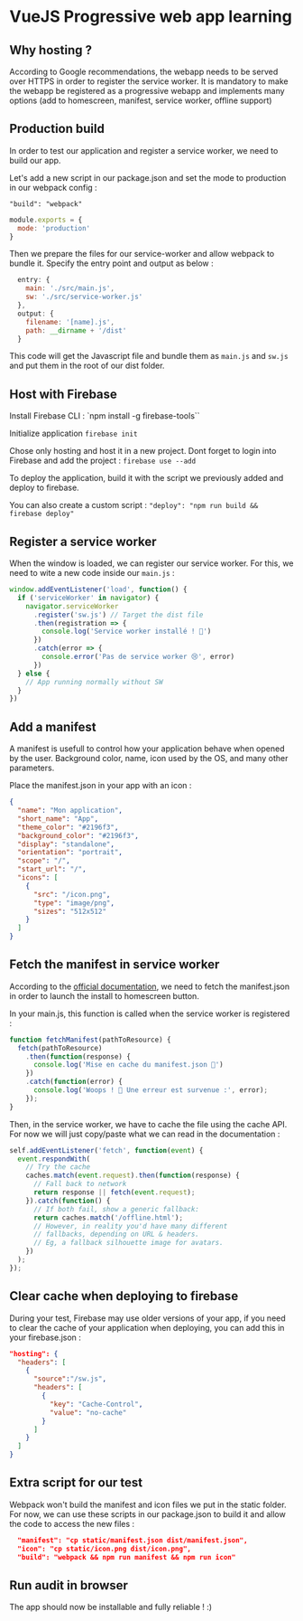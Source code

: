 # VueJS Progressive web app learning

## Why hosting ?

According to Google recommendations, the webapp needs to be served over HTTPS in order to register the service worker. It is mandatory to make the webapp be registered as a progressive webapp and implements many options (add to homescreen, manifest, service worker, offline support)

## Production build 

In order to test our application and register a service worker, we need to build our app.

Let's add a new script in our package.json and set the mode to production in our webpack config :

`"build": "webpack"`

```js
module.exports = {
  mode: 'production'
}
```

Then we prepare the files for our service-worker and allow webpack to bundle it. Specify the entry point and output as below :

```js
  entry: {
    main: './src/main.js',
    sw: './src/service-worker.js'
  },
  output: {
    filename: '[name].js',
    path: __dirname + '/dist'
  }
```
This code will get the Javascript file and bundle them as `main.js` and `sw.js` and put them in the root of our dist folder.

## Host with Firebase

Install Firebase CLI :
`npm install -g firebase-tools``

Initialize application
`firebase init`

Chose only hosting and host it in a new project. Dont forget to login into Firebase and add the project :
`firebase use --add`

To deploy the application, build it with the script we previously added and deploy to firebase. 

You can also create a custom script :
`"deploy": "npm run build && firebase deploy"`

## Register a service worker

When the window is loaded, we can register our service worker. For this, we need to wite a new code inside our `main.js` :

```js
window.addEventListener('load', function() {
  if ('serviceWorker' in navigator) {
    navigator.serviceWorker
      .register('sw.js') // Target the dist file
      .then(registration => {
        console.log('Service worker installé ! 🎉')
      })
      .catch(error => {
        console.error('Pas de service worker 😢', error)
      })
  } else {
    // App running normally without SW
  }
})
```

## Add a manifest

A manifest is usefull to control how your application behave when opened by the user. Background color, name, icon used by the OS, and many other parameters.

Place the manifest.json in your app with an icon :

```json
{
  "name": "Mon application",
  "short_name": "App",
  "theme_color": "#2196f3",
  "background_color": "#2196f3",
  "display": "standalone",
  "orientation": "portrait",
  "scope": "/",
  "start_url": "/",
  "icons": [
    {
      "src": "/icon.png",
      "type": "image/png",
      "sizes": "512x512"
    }
  ]
}
```

## Fetch the manifest in service worker

According to the [official documentation](https://developers.google.com/web/ilt/pwa/working-with-the-fetch-api), we need to fetch the manifest.json in order to launch the install to homescreen button.

In your main.js, this function is called when the service worker is registered :

```js
function fetchManifest(pathToResource) {
  fetch(pathToResource)
    .then(function(response) {
      console.log('Mise en cache du manifest.json 📜')
    })
    .catch(function(error) {
      console.log('Woops ! 🚫 Une erreur est survenue :', error);
    });
}
```

Then, in the service worker, we have to cache the file using the cache API. For now we will just copy/paste what we can read in the documentation :

```js
self.addEventListener('fetch', function(event) {
  event.respondWith(
    // Try the cache
    caches.match(event.request).then(function(response) {
      // Fall back to network
      return response || fetch(event.request);
    }).catch(function() {
      // If both fail, show a generic fallback:
      return caches.match('/offline.html');
      // However, in reality you'd have many different
      // fallbacks, depending on URL & headers.
      // Eg, a fallback silhouette image for avatars.
    })
  );
});
``` 

## Clear cache when deploying to firebase

During your test, Firebase may use older versions of your app, if you need to clear the cache of your application when deploying, you can add this in your firebase.json : 

```json
"hosting": {
  "headers": [
    { 
      "source":"/sw.js", 
      "headers": [
        {
          "key": "Cache-Control", 
          "value": "no-cache"
        }
      ] 
    }
  ]
}
```

## Extra script for our test

Webpack won't build the manifest and icon files we put in the static folder. For now, we can use these scripts in our package.json to build it and allow the code to access the new files :

```json
  "manifest": "cp static/manifest.json dist/manifest.json",
  "icon": "cp static/icon.png dist/icon.png",
  "build": "webpack && npm run manifest && npm run icon"
```

## Run audit in browser

The app should now be installable and fully reliable ! :)